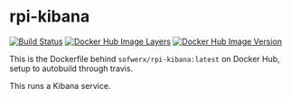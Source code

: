 # rpi-kibana

[![Build Status](https://travis-ci.org/sofwerx/rpi-kibana.svg)](https://travis-ci.org/sofwerx/rpi-kibana)
[![Docker Hub Image Layers](https://images.microbadger.com/badges/image/sofwerx/rpi-kibana.svg)](https://hub.docker.com/r/sofwerx/rpi-kibana)
[![Docker Hub Image Version](https://images.microbadger.com/badges/version/sofwerx/rpi-kibana.svg)](https://hub.docker.com/r/sofwerx/rpi-kibana)

This is the Dockerfile behind `sofwerx/rpi-kibana:latest` on Docker Hub, setup to autobuild through travis.

This runs a Kibana service.
